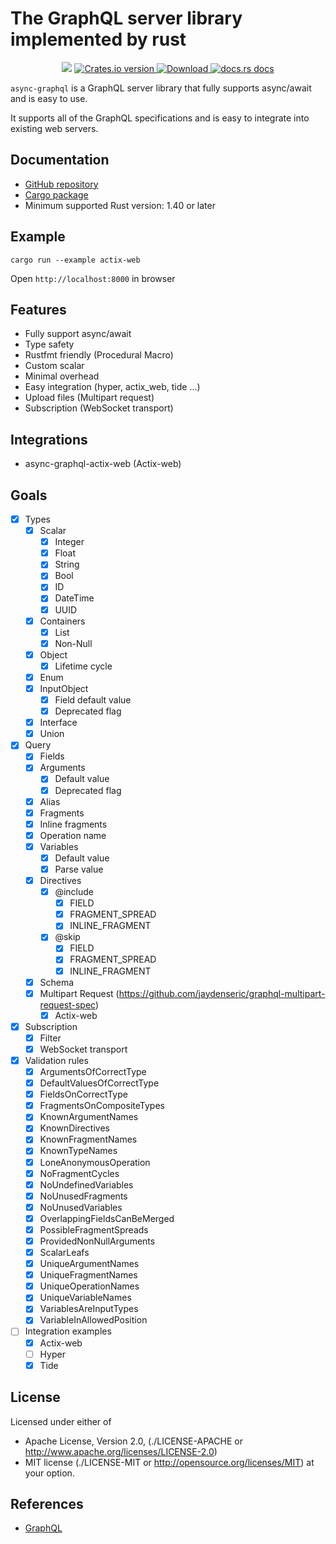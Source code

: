 # The GraphQL server library implemented by rust 

<div align="center">
  <!-- CI -->
  <img src="https://github.com/sunli829/potatonet/workflows/CI/badge.svg" />
  <!-- Crates version -->
  <a href="https://crates.io/crates/async-graphql">
    <img src="https://img.shields.io/crates/v/async-graphql.svg?style=flat-square"
    alt="Crates.io version" />
  </a>
  <!-- Downloads -->
  <a href="https://crates.io/crates/async-graphql">
    <img src="https://img.shields.io/crates/d/async-graphql.svg?style=flat-square"
      alt="Download" />
  </a>
  <!-- docs.rs docs -->
  <a href="https://docs.rs/async-graphql">
    <img src="https://img.shields.io/badge/docs-latest-blue.svg?style=flat-square"
      alt="docs.rs docs" />
  </a>
</div>

`async-graphql` is a GraphQL server library that fully supports async/await and is easy to use.

It supports all of the GraphQL specifications and is easy to integrate into existing web servers.

## Documentation

* [GitHub repository](https://github.com/sunli829/async-graphql)
* [Cargo package](https://crates.io/crates/async-graphql)
* Minimum supported Rust version: 1.40 or later

## Example

```shell script
cargo run --example actix-web
```

Open `http://localhost:8000` in browser

## Features

* Fully support async/await
* Type safety
* Rustfmt friendly (Procedural Macro)
* Custom scalar
* Minimal overhead
* Easy integration (hyper, actix_web, tide ...)
* Upload files (Multipart request)
* Subscription (WebSocket transport)

## Integrations

* async-graphql-actix-web (Actix-web)

## Goals

- [X] Types
    - [X] Scalar
        - [X] Integer
        - [X] Float
        - [X] String
        - [X] Bool
        - [X] ID
        - [X] DateTime
        - [X] UUID
    - [X] Containers 
        - [X] List
        - [X] Non-Null
    - [X] Object
        - [X] Lifetime cycle   
    - [X] Enum
    - [X] InputObject
        - [X] Field default value
        - [X] Deprecated flag
    - [X] Interface
    - [X] Union
- [X] Query
    - [X] Fields
    - [X] Arguments
        - [X] Default value
        - [X] Deprecated flag
    - [X] Alias
    - [X] Fragments
    - [X] Inline fragments
    - [X] Operation name
    - [X] Variables
        - [X] Default value
        - [X] Parse value
    - [X] Directives
        - [X] @include
            - [X] FIELD
            - [X] FRAGMENT_SPREAD
            - [X] INLINE_FRAGMENT
        - [X] @skip
            - [X] FIELD
            - [X] FRAGMENT_SPREAD
            - [X] INLINE_FRAGMENT
    - [X] Schema
    - [X] Multipart Request (https://github.com/jaydenseric/graphql-multipart-request-spec)
        - [X] Actix-web
- [X] Subscription
    - [X] Filter
    - [X] WebSocket transport
- [X] Validation rules
    - [X] ArgumentsOfCorrectType
    - [X] DefaultValuesOfCorrectType
    - [X] FieldsOnCorrectType
    - [X] FragmentsOnCompositeTypes
    - [X] KnownArgumentNames
    - [X] KnownDirectives
    - [X] KnownFragmentNames
    - [X] KnownTypeNames
    - [X] LoneAnonymousOperation
    - [X] NoFragmentCycles
    - [X] NoUndefinedVariables
    - [X] NoUnusedFragments
    - [X] NoUnusedVariables
    - [X] OverlappingFieldsCanBeMerged
    - [X] PossibleFragmentSpreads
    - [X] ProvidedNonNullArguments
    - [X] ScalarLeafs
    - [X] UniqueArgumentNames
    - [X] UniqueFragmentNames
    - [X] UniqueOperationNames
    - [X] UniqueVariableNames
    - [X] VariablesAreInputTypes
    - [X] VariableInAllowedPosition
- [ ] Integration examples
    - [X] Actix-web
    - [ ] Hyper
    - [X] Tide

## License

Licensed under either of

* Apache License, Version 2.0,
  (./LICENSE-APACHE or http://www.apache.org/licenses/LICENSE-2.0)
* MIT license (./LICENSE-MIT or http://opensource.org/licenses/MIT)
  at your option.

## References

* [GraphQL](https://graphql.org)
